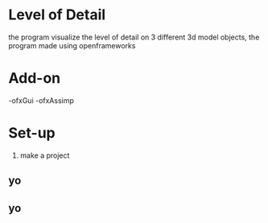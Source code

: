 # Level of Detail
the program visualize the level of detail on 3 different 3d model objects, the program made using openframeworks

# Add-on
-ofxGui
-ofxAssimp

# Set-up
1. make a project

## yo

## yo
